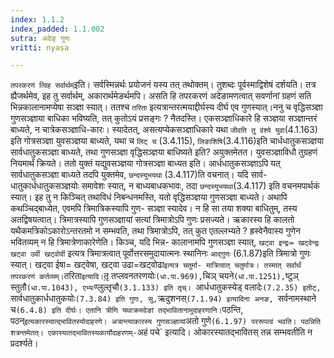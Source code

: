 ```yaml
---
index: 1.1.2
index_padded: 1.1.002
sutra: अदेङ् गुणः
vritti: nyasa

---
```

`तपरकरणं त्विह सर्वार्थम्`इति। सर्वस्मिन्नर्थः प्रयोजनं यस्य तत्
तथोक्तम्। तुशब्दः पूर्वस्माद्विशेषं दर्शयति। तत्र ह्यैजर्थमेव, इह तु सर्वार्थम्, अकारार्थमेङर्थमपि। असति हि तपरकरणं अदेङामणत्वात् सवर्णानां ग्रहणं सति भिन्नकालानामप्येषा सञ्ज्ञा स्यात्। ततश्च `तरिता` इत्यत्रान्तरत्मयाद्दीर्घस्य दीर्घ एव गुणस्यात्।ननु च वृद्धिसञ्ज्ञा गुणसञ्ज्ञाया बाधिका भविष्यति, तत् कुतोऽयं प्रसङ्गः ? नैतदस्ति। एकसञ्ज्ञाधिकारे हि सञ्ज्ञया सञ्ज्ञान्तरं बाध्यते, न चात्रेकसञ्ज्ञाधि-कारः। स्यादेतत्, असत्यप्येकसञ्ज्ञाधिकारे यथा `जीवति तु वंश्ये युवा`(4.1.163) इति गोत्रसञ्ज्ञा युवसञ्ज्ञया बाध्यते, यथा च `लिट् च` (3.4.115), `लिङाशिषि`(3.4.116)इति चार्धधातुकसञ्ज्ञया सार्वधातुकसञ्ज्ञा बाध्यते, तथा गुणसञ्ज्ञा वृद्धिसञ्ज्ञया बाधिष्यते इति? अयुक्तमेतत। युवसञ्ज्ञाविधौ तुग्रहणं नियमार्थं क्रियते। ततो युक्तं
यद्युवसञ्ज्ञया गोत्रसञ्ज्ञा बाध्यत इति। आर्धधातुकसञ्ज्ञाऽपि यत् सार्वधातुकसञ्ज्ञा बाध्यते तदपि युक्तमेव, `छन्दस्युभयथा` (3.4.117)ति वचनात्। यदि सार्व-
धातुकार्धधातुकसञ्ज्ञयोः समावेशः स्यात्, न बाध्यबाधकभावः, तदा `छन्दस्युभयथा`(3.4.117) इति वचनमपार्थकं स्यात्। इह तु न किञ्चित् तथाविधं निबन्धनमस्ति, यतो वृद्धिसञ्ज्ञया गुणसञ्ज्ञा बाध्यते। अथापि कथञ्चिद्बाध्येत, एवमपि त्रिमात्रिकस्यापि गुण-
सञ्ज्ञा स्यादेव। न हि सा तया शक्या बाधितुम्, तस्य अतद्विषयत्वात्। त्रिमात्रस्यापि गुणसञ्ज्ञायां सत्यां त्रिमात्रोऽपि गुणः प्रसज्यते। ऋकारस्य हि कालतो यथैकमत्रिकोऽकारोऽन्तरतमो न सम्भवति, तथा त्रिमात्रोऽपि, तत् कुत एतल्लभ्यते ? ह्रस्वेनैवास्य गुणेन भवितव्यम् न हि त्रिमात्रेणाकारेणेति। किञ्च, यदि भिन्न-
कालानामपि गुणसञ्ज्ञा स्यात्, `खट्वा इन्द्रः= खट्वेन्द्रः खट्वा उर्वी खट्वोर्वी` इत्यत्र त्रिमात्रत्वात् पूर्वोत्तरसमुदायात्मनः स्थानिनः `आद्गुणः` (6.1.87)इति
त्रिमात्रो गुणः स्यात्। खट्वा ईषा= खट्वेषा, खट्वा उढा=खट्वोढा` इत्यत्र चतुर्मा-
मात्रित्वात् चतुर्मात्रः। तस्मात् सर्वार्थं तपरकरणं कर्तव्यम्। `तरिता` इत्यादि। `तृ़ तप्लवनतरणयोः` (धा.पा.969), `चिञ् चयने` (धा.पा.1251), `ष्टुञ् स्तुतौ`
(धा.पा.1043), एभ्यः `ण्लुल्तृचौ`(3.1.133) इति तृच्। `आर्धधातुकस्येड् वलादेः`(7.2.35) इतीट्, `सार्वधातुकार्धधातुकयोः` (7.3.84) इति गुणः, सु, `ऋदुशनस्`(7.1.94) इत्यादिना अनङ, `सर्वनामस्थाने च` (6.4.8) इति दीर्घः। एतानि त्रीणि यथाक्रमदेङां तद्भावितानामुदाहरणानि। `पठन्ति, पठन्` इत्यकारस्यात्द्भावितस्योदाहरणे। अत्रान्त्याकारस्य गुणसञ्ज्ञायां `अतो गुणे` (6.1.97) पररूपत्वं भवति। पठन्निति शत्रन्तमेतत्। एकास्यातद्भावितस्यकार्योदाहरणम्- `अहं पचे` इत्यादि। ओकारस्यातद्भावितस् तन्न
सम्भवतीति न प्रदर्श्यते।